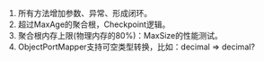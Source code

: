 1. 所有方法增加参数、异常、形成闭环。
2. 超过MaxAge的聚合根，Checkpoint逻辑。
3. 聚合根内存上限(物理内存的80%)：MaxSize的性能测试。
4. ObjectPortMapper支持可空类型转换，比如：decimal => decimal?
